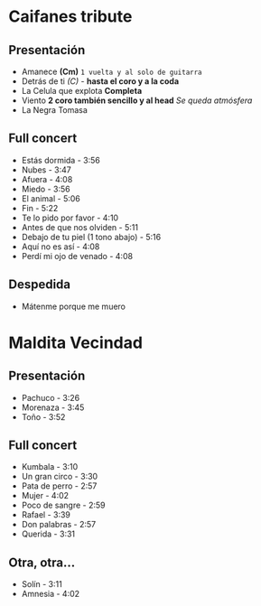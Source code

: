 Caifanes tribute
================

Presentación
------------
- Amanece <b>(Cm)</b> `1 vuelta y al solo de guitarra`
- Detrás de ti *(C)* - **hasta el coro y a la coda**
- La Celula que explota **Completa**
- Viento **2 coro también sencillo y al head** *Se queda atmósfera*
- La Negra Tomasa

Full concert
------------
- Estás dormida - 3:56
- Nubes - 3:47
- Afuera - 4:08
- Miedo - 3:56
- El animal - 5:06
- Fin - 5:22
- Te lo pido por favor - 4:10
- Antes de que nos olviden - 5:11
- Debajo de tu piel (1 tono abajo) - 5:16
- Aquí no es así - 4:08
- Perdí mi ojo de venado - 4:08

Despedida
---------
- Mátenme porque me muero

Maldita Vecindad
================

Presentación
------------
- Pachuco - 3:26
- Morenaza - 3:45
- Toño - 3:52

Full concert
------------
- Kumbala - 3:10
- Un gran circo - 3:30
- Pata de perro - 2:57
- Mujer - 4:02
- Poco de sangre - 2:59
- Rafael - 3:39
- Don palabras - 2:57
- Querida - 3:31

Otra, otra...
-------------
- Solín - 3:11
- Amnesia - 4:02
